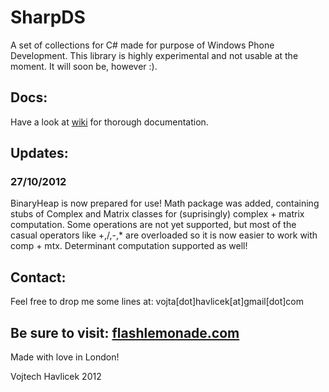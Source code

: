 SharpDS
=======
A set of collections for C# made for purpose of Windows Phone Development.
This library is highly experimental and not usable at the moment. It will 
soon be, however :). 

Docs:
------
Have a look at [wiki](SharpDS/wiki) for thorough documentation.

Updates:
-------
### 27/10/2012

BinaryHeap is now prepared for use! Math package was added, containing stubs 
of Complex and Matrix classes for (suprisingly) complex + matrix computation.
Some operations are not yet supported, but most of the casual operators like
+,/,-,* are overloaded so it is now easier to work with comp + mtx. Determinant
computation supported as well!

Contact:
--------
Feel free to drop me some lines at:
vojta[dot]havlicek[at]gmail[dot]com

Be sure to visit:
[flashlemonade.com](http://www.flashlemonade.com)
------------------------
Made with love in London!

Vojtech Havlicek 2012